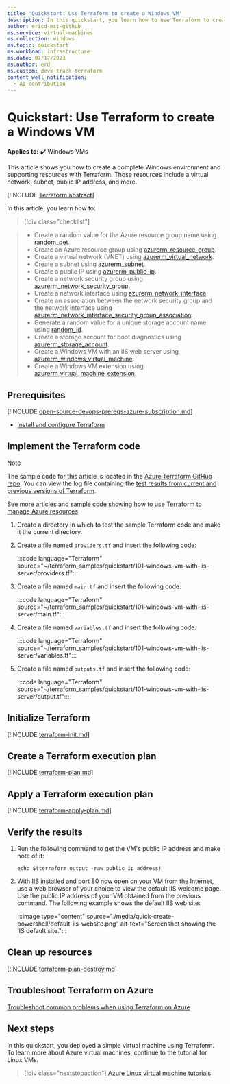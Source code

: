 ```yaml
---
title: 'Quickstart: Use Terraform to create a Windows VM'
description: In this quickstart, you learn how to use Terraform to create a Windows virtual machine
author: ericd-mst-github
ms.service: virtual-machines
ms.collection: windows
ms.topic: quickstart
ms.workload: infrastructure
ms.date: 07/17/2023
ms.author: erd
ms.custom: devx-track-terraform
content_well_notification: 
  - AI-contribution
---
```


# Quickstart: Use Terraform to create a Windows VM

**Applies to:** :heavy_check_mark: Windows VMs 

This article shows you how to create a complete Windows environment and supporting resources with Terraform. Those resources include a virtual network, subnet, public IP address, and more.

[!INCLUDE [Terraform abstract](~/azure-dev-docs-pr/articles/terraform/includes/abstract.md)]

In this article, you learn how to:
> [!div class="checklist"]

> * Create a random value for the Azure resource group name using [random_pet](https://registry.terraform.io/providers/hashicorp/random/latest/docs/resources/pet).
> * Create an Azure resource group using [azurerm_resource_group](https://registry.terraform.io/providers/hashicorp/azurerm/latest/docs/resources/resource_group).
> * Create a virtual network (VNET) using [azurerm_virtual_network](https://registry.terraform.io/providers/hashicorp/azurerm/latest/docs/resources/virtual_network).
> * Create a subnet using [azurerm_subnet](https://registry.terraform.io/providers/hashicorp/azurerm/latest/docs/resources/subnet).
> * Create a public IP using [azurerm_public_ip](https://registry.terraform.io/providers/hashicorp/azurerm/latest/docs/resources/public_ip).
> * Create a network security group using [azurerm_network_security_group](https://registry.terraform.io/providers/hashicorp/azurerm/latest/docs/resources/network_security_group).
> * Create a network interface using [azurerm_network_interface](https://registry.terraform.io/providers/hashicorp/azurerm/latest/docs/resources/network_interface).
> * Create an association between the network security group and the network interface using [azurerm_network_interface_security_group_association](https://registry.terraform.io/providers/hashicorp/azurerm/latest/docs/resources/network_interface_security_group_association).
> * Generate a random value for a unique storage account name using [random_id](https://registry.terraform.io/providers/hashicorp/random/latest/docs/resources/id).
> * Create a storage account for boot diagnostics using [azurerm_storage_account](https://registry.terraform.io/providers/hashicorp/azurerm/latest/docs/resources/storage_account).
> * Create a Windows VM with an IIS web server using [azurerm_windows_virtual_machine](https://registry.terraform.io/providers/hashicorp/azurerm/latest/docs/resources/linux_virtual_machine).
> * Create a Windows VM extension using [azurerm_virtual_machine_extension](https://registry.terraform.io/providers/hashicorp/azurerm/latest/docs/resources/virtual_machine_extension).

## Prerequisites

[!INCLUDE [open-source-devops-prereqs-azure-subscription.md](~/azure-dev-docs-pr/articles/includes/open-source-devops-prereqs-azure-subscription.md)]

- [Install and configure Terraform](/azure/developer/terraform/quickstart-configure)

## Implement the Terraform code

> [!NOTE]
> The sample code for this article is located in the [Azure Terraform GitHub repo](https://github.com/Azure/terraform/tree/master/quickstart/101-windows-vm-with-iis-server). You can view the log file containing the [test results from current and previous versions of Terraform](https://github.com/Azure/terraform/tree/master/quickstart/101-windows-vm-with-iis-server/TestRecord.md).
>
> See more [articles and sample code showing how to use Terraform to manage Azure resources](/azure/terraform)

1. Create a directory in which to test the sample Terraform code and make it the current directory.

1. Create a file named `providers.tf` and insert the following code:

    :::code language="Terraform" source="~/terraform_samples/quickstart/101-windows-vm-with-iis-server/providers.tf":::

1. Create a file named `main.tf` and insert the following code:

    :::code language="Terraform" source="~/terraform_samples/quickstart/101-windows-vm-with-iis-server/main.tf":::

1. Create a file named `variables.tf` and insert the following code:

    :::code language="Terraform" source="~/terraform_samples/quickstart/101-windows-vm-with-iis-server/variables.tf":::

1. Create a file named `outputs.tf` and insert the following code:

    :::code language="Terraform" source="~/terraform_samples/quickstart/101-windows-vm-with-iis-server/output.tf":::

## Initialize Terraform

[!INCLUDE [terraform-init.md](~/azure-dev-docs-pr/articles/terraform/includes/terraform-init.md)]

## Create a Terraform execution plan

[!INCLUDE [terraform-plan.md](~/azure-dev-docs-pr/articles/terraform/includes/terraform-plan.md)]

## Apply a Terraform execution plan

[!INCLUDE [terraform-apply-plan.md](~/azure-dev-docs-pr/articles/terraform/includes/terraform-apply-plan.md)]

## Verify the results

1. Run the following command to get the VM's public IP address and make note of it:
    ```azurecli-interactive
    echo $(terraform output -raw public_ip_address)
    ```

1. With IIS installed and port 80 now open on your VM from the Internet, use a web browser of your choice to view the default IIS welcome page. Use the public IP address of your VM obtained from the previous command. The following example shows the default IIS web site:

    :::image type="content" source="./media/quick-create-powershell/default-iis-website.png" alt-text="Screenshot showing the IIS default site.":::

## Clean up resources

[!INCLUDE [terraform-plan-destroy.md](~/azure-dev-docs-pr/articles/terraform/includes/terraform-plan-destroy.md)]

## Troubleshoot Terraform on Azure

[Troubleshoot common problems when using Terraform on Azure](/azure/developer/terraform/troubleshoot)

## Next steps

In this quickstart, you deployed a simple virtual machine using Terraform. To learn more about Azure virtual machines, continue to the tutorial for Linux VMs.

> [!div class="nextstepaction"]
> [Azure Linux virtual machine tutorials](./tutorial-manage-vm.md)
